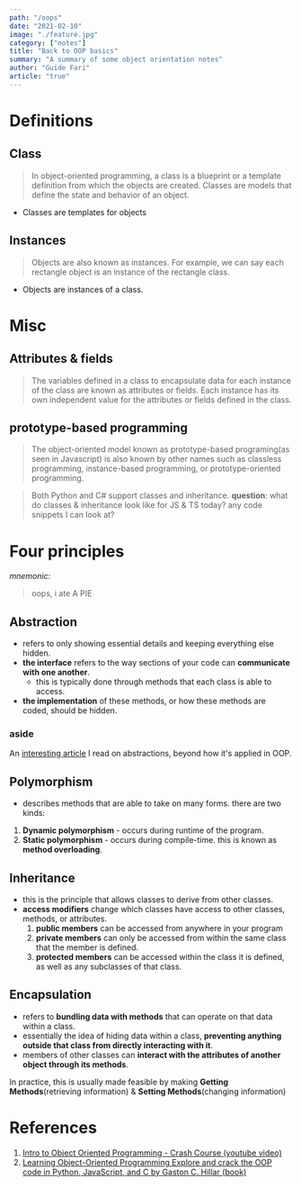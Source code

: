 ```yaml
---
path: "/oops"
date: "2021-02-10"
image: "./feature.jpg"
category: ["notes"]
title: "Back to OOP basics"
summary: "A summary of some object orientation notes"
author: "Guide Fari"
article: "true"
---
```


# Definitions

## Class
> In object-oriented programming, a class is a blueprint or a template definition from which the objects are created.
> Classes are models that define the state and behavior of an object.
- Classes are templates for objects

## Instances
 > Objects are also known as instances. For example, we can say each rectangle object is an instance of the rectangle class.
- Objects are instances of a class.

 # Misc 

 ## Attributes & fields
 > The variables defined in a class to encapsulate data for each instance of the class are known as attributes or fields. Each instance has its own independent value for the attributes or fields defined in the class.

 ## prototype-based programming
 > The object-oriented model known as prototype-based programing(as seen in Javascript) is also known by other names such as classless programming, instance-based programming, or prototype-oriented programming.

 > Both Python and C# support classes and inheritance.
 **question**: what do classes & inheritance look like for JS & TS today? any code snippets I can look at?

# Four principles
*mnemonic:*
> oops, i ate A PIE

## Abstraction
- refers to only showing essential details and keeping everything else hidden.
- **the interface** refers to the way sections of your code can **communicate with one another**.
  - this is typically done through methods that each class is able to access.
- **the implementation** of these methods, or how these methods are coded, should be hidden.


### aside
An [interesting article](https://www.joelonsoftware.com/2002/11/11/the-law-of-leaky-abstractions/) I read on abstractions, beyond how it's applied in OOP.

## Polymorphism
- describes methods that are able to take on many forms.
there are two kinds:
1. **Dynamic polymorphism** - occurs during runtime of the program.
2. **Static polymorphism** - occurs during compile-time. this is known as **method overloading**.

## Inheritance
- this is the principle that allows classes to derive from other classes.
- **access modifiers** change which classes have access to other classes, methods, or attributes.
  1. **public members** can be accessed from anywhere in your program
  2. **private members** can only be accessed from within the same class that the member is defined.  
  3. **protected members** can be accessed within the class it is defined, as well as any subclasses of that class.

## Encapsulation
- refers to **bundling data with methods** that can operate on that data within a class.
- essentially the idea of hiding data within a class, **preventing anything outside that class from directly interacting with it**.
- members of other classes can **interact with the attributes of another object through its methods**.

In practice, this is usually made feasible by making **Getting Methods**(retrieving information) & **Setting Methods**(changing information)

# References
1. [Intro to Object Oriented Programming - Crash Course (youtube video)](https://www.youtube.com/watch?v=SiBw7os-_zI&list=WL&index=6&ab_channel=freeCodeCamp.org)
2. [Learning Object-Oriented Programming Explore and crack the OOP code in Python, JavaScript, and C by Gaston C. Hillar (book)](https://www.amazon.com/Learning-Object-Oriented-Programming-Explore-JavaScript/dp/1785289632)